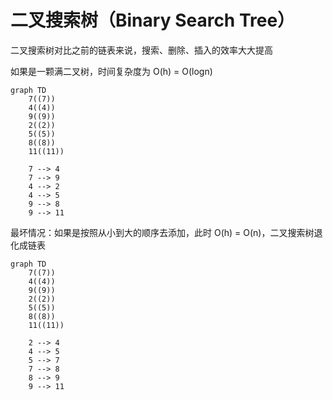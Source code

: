 # 二叉搜索树（Binary Search Tree）

二叉搜索树对比之前的链表来说，搜索、删除、插入的效率大大提高

如果是一颗满二叉树，时间复杂度为 O(h) = O(logn)

```mermaid
graph TD
    7((7))
    4((4))
    9((9))
    2((2))
    5((5))
    8((8))
    11((11))
    
    7 --> 4
    7 --> 9
    4 --> 2
    4 --> 5
    9 --> 8
    9 --> 11
```

最坏情况：如果是按照从小到大的顺序去添加，此时 O(h) = O(n)，二叉搜索树退化成链表

```mermaid
graph TD
    7((7))
    4((4))
    9((9))
    2((2))
    5((5))
    8((8))
    11((11))
    
    2 --> 4
    4 --> 5
    5 --> 7
    7 --> 8
    8 --> 9
    9 --> 11
```
